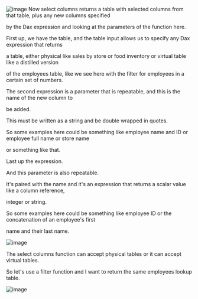 

![image](https://github.com/liubovkyry/DAX/assets/118057504/6f040550-a996-4a6b-bc22-3ee7d2c7b05c)
Now select columns returns a table with selected columns from that table, plus any new columns specified

by the Dax expression and looking at the parameters of the function here.

First up, we have the table, and the table input allows us to specify any Dax expression that returns

a table, either physical like sales by store or food inventory or virtual table like a distilled version

of the employees table, like we see here with the filter for employees in a certain set of numbers.

The second expression is a parameter that is repeatable, and this is the name of the new column to

be added.

This must be written as a string and be double wrapped in quotes.

So some examples here could be something like employee name and ID or employee full name or store name

or something like that.

Last up the expression.

And this parameter is also repeatable.

It's paired with the name and it's an expression that returns a scalar value like a column reference,

integer or string.

So some examples here could be something like employee ID or the concatenation of an employee's first

name and their last name.

![image](https://github.com/liubovkyry/DAX/assets/118057504/ee9e8442-dc55-4a8e-820b-471aeb88f65c)

The select columns function can accept physical tables or it can accept virtual tables.

So let's use a filter function and I want to return the same employees lookup table.

![image](https://github.com/liubovkyry/DAX/assets/118057504/392c1044-e43b-429a-9752-5ff870a1e501)

